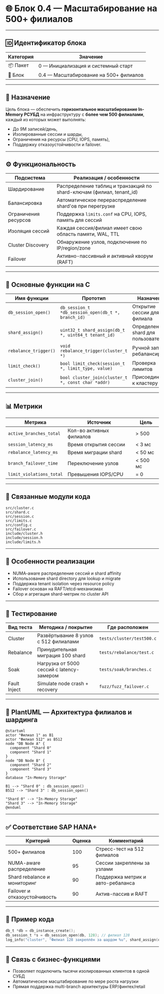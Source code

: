 # 🌐 Блок 0.4 — Масштабирование на 500+ филиалов

---

## 🆔 Идентификатор блока

| Категория | Значение                               |
| --------- | -------------------------------------- |
| 📦 Пакет  | 0 — Инициализация и системный старт    |
| 🔢 Блок   | 0.4 — Масштабирование на 500+ филиалов |

---

## 🎯 Назначение

Цель блока — обеспечить **горизонтальное масштабирование In-Memory РСУБД** на инфраструктуру с **более чем 500 филиалами**, каждый из которых может выполнять:

* До 9M записей/день,
* Изолированные сессии и шарды,
* Ограничения на ресурсы (CPU, IOPS, память),
* Поддержку отказоустойчивости и failover.

---

## ⚙️ Функциональность

| Подсистема           | Реализация / особенности                                               |
| -------------------- | ---------------------------------------------------------------------- |
| Шардирование         | Распределение таблиц и транзакций по shard-ключам (филиал, tenant\_id) |
| Балансировка         | Автоматическое перераспределение shard'ов при перегрузке               |
| Ограничения ресурсов | Поддержка `limits.conf` на CPU, IOPS, память для сессий                |
| Изоляция сессий      | Каждая сессия/филиал имеет свою область памяти, WAL, TTL               |
| Cluster Discovery    | Обнаружение узлов, подключение по IP/region/zone                       |
| Failover             | Активно-пассивный и активный кворум (RAFT)                             |

---

## 🔧 Основные функции на C

| Имя функции           | Прототип                                            | Назначение                         |
| --------------------- | --------------------------------------------------- | ---------------------------------- |
| `db_session_open()`   | `db_session_t *db_session_open(db_t *, branch_id)`  | Открытие сессии для филиала        |
| `shard_assign()`      | `uint32_t shard_assign(db_t *, uint64_t tenant_id)` | Определение shard для пользователя |
| `rebalance_trigger()` | `void rebalance_trigger(cluster_t *)`               | Ручной запуск ребалансировки       |
| `limit_check()`       | `bool limit_check(session_t *, limit_type, value)`  | Проверка лимитов                   |
| `cluster_join()`      | `bool cluster_join(cluster_t *, const char *addr)`  | Присоединение к кластеру           |

---

## 📊 Метрики

| Метрика                  | Источник                 | Цель     |
| ------------------------ | ------------------------ | -------- |
| `active_branches_total`  | Кол-во активных филиалов | > 500    |
| `session_latency_ms`     | Время открытия сессии    | < 3 мс   |
| `rebalance_latency_ms`   | Время миграции shard     | < 50 мс  |
| `branch_failover_time`   | Переключение узлов       | < 500 мс |
| `limit_violations_total` | Превышения IOPS/CPU      | = 0      |

---

## 📂 Связанные модули кода

```
src/cluster.c
src/shard.c
src/session.c
src/limits.c
src/config.c
src/failover.c
include/cluster.h
include/session.h
include/limits.h
```

---

## 🧠 Особенности реализации

* NUMA-aware распределение сессий и shard affinity
* Использование shard directory для lookup и migrate
* Поддержка tenant isolation через resource policy
* Failover основан на RAFT/etcd-механизмах
* Сбор и агрегация shard-метрик по cluster API

---

## 🧪 Тестирование

| Вид теста    | Методика / покрытие                       | Где расположен            |
| ------------ | ----------------------------------------- | ------------------------- |
| Cluster      | Развёртывание 8 узлов с 512 филиалами     | `tests/cluster/test500.c` |
| Rebalance    | Принудительная миграция 100 shard         | `tests/rebalance/test.c`  |
| Soak         | Нагрузка от 5000 сессий с latency-замером | `tests/soak/branches.c`   |
| Fault Inject | Simulate node crash + recovery            | `fuzz/fuzz_failover.c`    |

---

## 📐 PlantUML — Архитектура филиалов и шардинга

```plantuml
@startuml
actor "Филиал 1" as B1
actor "Филиал 512" as B512
node "DB Node A" {
  component "Shard 0"
  component "Shard 1"
}
node "DB Node B" {
  component "Shard 2"
  component "Shard 3"
}
database "In-Memory Storage"

B1 --> "Shard 0" : db_session_open()
B512 --> "Shard 3" : db_session_open()

"Shard 0" --> "In-Memory Storage"
"Shard 3" --> "In-Memory Storage"
@enduml
```

---

## ✅ Соответствие SAP HANA+

| Критерий                      | Оценка | Комментарий                       |
| ----------------------------- | ------ | --------------------------------- |
| 500+ филиалов                 | 100    | Стресс-тест на 512 филиалов       |
| NUMA-aware распределение      | 95     | Сессии закреплены за узлами       |
| Shard rebalance и мониторинг  | 90     | Поддержка метрик и авто-ребаланса |
| Failover и отказоустойчивость | 90     | Актив-пассив и RAFT               |

---

## 📎 Пример кода

```c
db_t *db = db_instance_create();
db_session_t *s = db_session_open(db, 128); // филиал 128
log_info("cluster", "Филиал 128 закреплён за шардом %u", shard_assign(db, 128));
```

---

## 📌 Связь с бизнес-функциями

* Позволяет подключить тысячи изолированных клиентов в одной СУБД
* Автоматическое масштабирование по мере роста нагрузки
* Прямая поддержка multi-branch архитектуры ERP/финтех/retail
